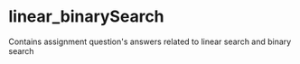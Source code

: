 # linear_binarySearch
Contains assignment question's answers related to linear search and binary search
